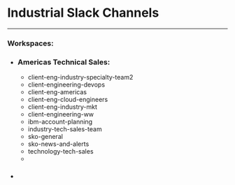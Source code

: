 # Industrial Slack Channels
---
### Workspaces:
- ### Americas Technical Sales:
    - client-eng-industry-specialty-team2
    - client-engineering-devops
    - client-eng-americas
    - client-eng-cloud-engineers
    - client-eng-industry-mkt
    - client-engineering-ww
    - ibm-account-planning
    - industry-tech-sales-team
    - sko-general
    - sko-news-and-alerts
    - technology-tech-sales
    - 
- ### 

